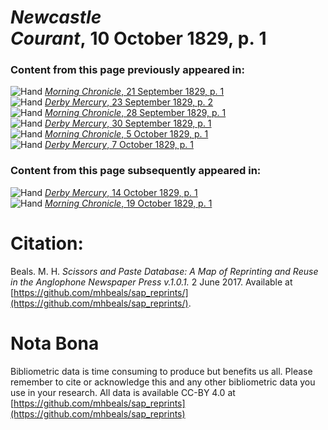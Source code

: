 # *Newcastle Courant*, 10 October 1829, p. 1  
  
### Content from this page previously appeared in:  
![Hand](http://scissorsandpaste.net/wp-content/uploads/2017/06/smallhandpointer.png) [*Morning Chronicle*, 21 September 1829, p. 1](https://mhbeals.github.io/sap_html/Morning-Chronicle/Morning-Chronicle-21-September-1829-p-1)  
![Hand](http://scissorsandpaste.net/wp-content/uploads/2017/06/smallhandpointer.png) [*Derby Mercury*, 23 September 1829, p. 2](https://mhbeals.github.io/sap_html/Derby-Mercury/Derby-Mercury-23-September-1829-p-2)  
![Hand](http://scissorsandpaste.net/wp-content/uploads/2017/06/smallhandpointer.png) [*Morning Chronicle*, 28 September 1829, p. 1](https://mhbeals.github.io/sap_html/Morning-Chronicle/Morning-Chronicle-28-September-1829-p-1)  
![Hand](http://scissorsandpaste.net/wp-content/uploads/2017/06/smallhandpointer.png) [*Derby Mercury*, 30 September 1829, p. 1](https://mhbeals.github.io/sap_html/Derby-Mercury/Derby-Mercury-30-September-1829-p-1)  
![Hand](http://scissorsandpaste.net/wp-content/uploads/2017/06/smallhandpointer.png) [*Morning Chronicle*, 5 October 1829, p. 1](https://mhbeals.github.io/sap_html/Morning-Chronicle/Morning-Chronicle-5-October-1829-p-1)  
![Hand](http://scissorsandpaste.net/wp-content/uploads/2017/06/smallhandpointer.png) [*Derby Mercury*, 7 October 1829, p. 1](https://mhbeals.github.io/sap_html/Derby-Mercury/Derby-Mercury-7-October-1829-p-1)  
  
### Content from this page subsequently appeared in:  
![Hand](http://scissorsandpaste.net/wp-content/uploads/2017/06/smallhandpointer.png) [*Derby Mercury*, 14 October 1829, p. 1](https://mhbeals.github.io/sap_html/Derby-Mercury/Derby-Mercury-14-October-1829-p-1)  
![Hand](http://scissorsandpaste.net/wp-content/uploads/2017/06/smallhandpointer.png) [*Morning Chronicle*, 19 October 1829, p. 1](https://mhbeals.github.io/sap_html/Morning-Chronicle/Morning-Chronicle-19-October-1829-p-1)  


# Citation: 

Beals. M. H. *Scissors and Paste Database: A Map of Reprinting and Reuse in the Anglophone Newspaper Press v.1.0.1.* 2 June 2017. Available at [https://github.com/mhbeals/sap_reprints/](https://github.com/mhbeals/sap_reprints/). 

# Nota Bona

Bibliometric data is time consuming to produce but benefits us all. Please remember to cite or acknowledge this and any other bibliometric data you use in your research. All data is available CC-BY 4.0 at [https://github.com/mhbeals/sap_reprints](https://github.com/mhbeals/sap_reprints)